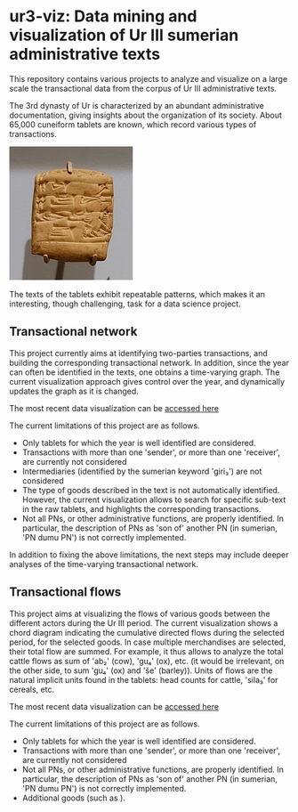 # ur3-viz: Data mining and visualization of Ur III sumerian administrative texts

This repository contains various projects to analyze and visualize on a large scale the transactional data from the corpus of Ur III administrative texts.

The 3rd dynasty of Ur is characterized by an abundant administrative documentation, giving insights about the organization of its society.
About 65,000 cuneiform tablets are known, which record various types of transactions.

![Ur 3 Tablet](ur3_tablet.jpg)

The texts of the tablets exhibit repeatable patterns, which makes it an interesting, though challenging, task for a data science project.

## Transactional network

This project currently aims at identifying two-parties transactions, and building the corresponding transactional network.
In addition, since the year can often be identified in the texts, one obtains a time-varying graph.
The current visualization approach gives control over the year, and dynamically updates the graph as it is changed.

The most recent data visualization can be [accessed here](https://alexpof.github.io/ur3-viz/transactional_network/)

The current limitations of this project are as follows.

* Only tablets for which the year is well identified are considered.
* Transactions with more than one 'sender', or more than one 'receiver', are currently not considered
* Intermediaries (identified by the sumerian keyword 'giri₃') are not considered
* The type of goods described in the text is not automatically identified.
However, the current visualization allows to search for specific sub-text in the raw tablets, and highlights the corresponding transactions.
* Not all PNs, or other administrative functions, are properly identified. In particular, the description of PNs as 'son of' another PN (in sumerian, 'PN dumu PN') is not correctly implemented.

In addition to fixing the above limitations, the next steps may include deeper analyses of the time-varying transactional network.

## Transactional flows

This project aims at visualizing the flows of various goods between the different actors during the Ur III period.
The current visualization shows a chord diagram indicating the cumulative directed flows during the selected period, for the selected goods.
In case multiple merchandises are selected, their total flow are summed. For example, it thus allows to analyze the total cattle flows as sum of 'ab₂' (cow), 'gu₄' (ox), etc. (it would be irrelevant, on the other side, to sum 'gu₄' (ox) and 'še' (barley)).
Units of flows are the natural implicit units found in the tablets: head counts for cattle, 'sila₃' for cereals, etc.

The most recent data visualization can be [accessed here](https://alexpof.github.io/ur3-viz/transactional_flows/)

The current limitations of this project are as follows.

* Only tablets for which the year is well identified are considered.
* Transactions with more than one 'sender', or more than one 'receiver', are currently not considered
* Not all PNs, or other administrative functions, are properly identified. In particular, the description of PNs as 'son of' another PN (in sumerian, 'PN dumu PN') is not correctly implemented.
* Additional goods (such as ).
